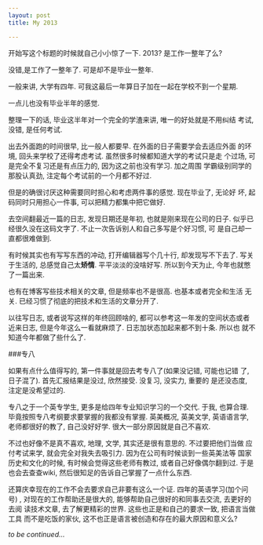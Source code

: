```yaml
---
layout: post
title: My 2013

---
```


开始写这个标题的时候就自己小小惊了一下. 2013? 是工作一整年了么?

没错,是工作了一整年了. 可是却不是毕业一整年.

一般来讲, 大学有四年. 可我这最后一年算日子加在一起在学校不到一个星期.

一点儿也没有毕业半年的感觉.

整理一下的话, 毕业这半年对一个完全的学渣来讲, 唯一的好处就是不用纠结
考试, 没错, 是任何考试.

出去外面跑的时间很早, 比一般人都要早. 在外面的日子需要学会去适应外面
的环境, 回头来学校了还得考虑考试. 虽然很多时候都知道大学的考试只是走
个过场, 可是完全不复习还是有点压力的, 因为这之前也没有学习. 加之周围
学霸级别同学的那股认真劲, 注定每个考试前的一个月都不好过.

但是的确很讨厌这种需要同时担心和考虑两件事的感觉. 现在毕业了, 无论好
坏, 起码同时只用担心一件事, 可以把精力都集中把它做好.

去空间翻最近一篇的日志, 发现日期还是年初, 也就是刚来现在公司的日子.
似乎已经很久没在这码文字了. 不止一次告诉别人和自己多写是个好习惯, 可
是自己却一直都很难做到.

有时候其实也有写写东西的冲动, 打开编辑器写个几十行, 却发现写不下去了.
写关于生活的, 总感觉自己太**矫情**. 平平淡淡的没啥好写. 所以到今天为止,
今年也就憋了一篇出来.

也有在博客写些技术相关的文章, 但是频率也不是很高. 也基本或者完全和生活
无关. 已经习惯了彻底的把技术和生活的文章分开了.

以往写日志, 或者说写这样的年终回顾啥的, 都可以参考这一年发的空间状态或者
近来日志, 但是今年这么一看就麻烦了. 日志加状态加起来都不到十条. 所以也
就不知道今年都做了些什么了.

###专八

如果有点什么值得写的, 第一件事就是回去考专八了(如果没记错, 可能也记错
了, 日子混了). 首先汇报结果是没过, 欣然接受. 没复习, 没实力, 重要的
是还没态度, 注定是没希望过的.

专八之于一个英专学生, 更多是给四年专业知识学习的一个交代. 于我, 也算合理.
毕竟按照专八考纲要求要掌握的我都没有掌握. 英美概况, 英美文学, 英语语言学,
老师都很好的教了, 自己没好好学. 很大一部分原因就是自己不喜欢.

不过也好像不是真不喜欢, 地理, 文学, 其实还是很有意思的. 不过要把他们当做
应付考试来学, 就会完全对我失去吸引力. 因为在公司有时候谈到一些英美法等
国家历史和文化的时候, 有时候会觉得这些老师有教过, 或者自己好像偶尔翻到过.
于是也会去查查wiki, 然后很知足的告诉自己掌握了一点什么东西.

还算庆幸现在的工作不会去要求自己非要有这么一个证. 四年的英语学习(加个问号)
, 对现在的工作帮助还是很大的, 能够帮助自己很好的和同事去交流, 去更好的去阅
读技术文章, 去了解更精彩的世界. 这些也正是和自己的要求一致, 把语言当做工具
而不是吃饭的家伙, 这不也正是语言被创造和存在的最大原因和意义么?

<i>to be continued...</i>
